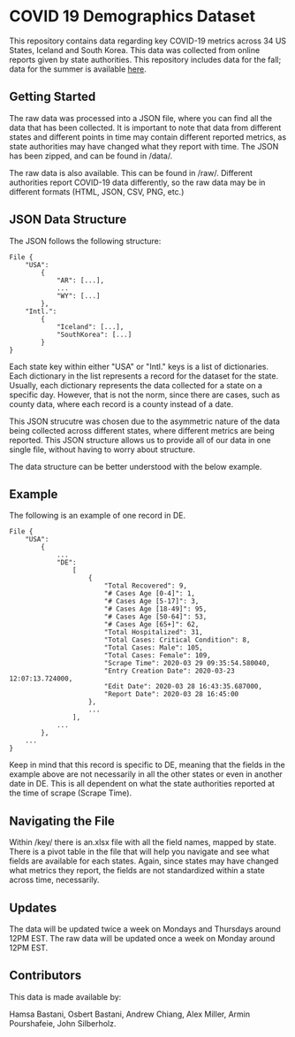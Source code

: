 # COVID 19 Demographics Dataset

This repository contains data regarding key COVID-19 metrics across 34 US States, Iceland and South Korea. This data was collected from online reports given by state authorities. This repository includes data for the fall; data for the summer is available [here](https://github.com/obastani/covid19demographics).

## Getting Started

The raw data was processed into a JSON file, where you can find all the data that has been collected. It is important to note that data from different states and different points in time may contain different reported metrics, as state authorities may have changed what they report with time. The JSON has been zipped, and can be found in /data/.

The raw data is also available. This can be found in /raw/. Different authorities report COVID-19 data differently, so the raw data may be in different formats (HTML, JSON, CSV, PNG, etc.)

## JSON Data Structure

The JSON follows the following structure:

	File {
		"USA":
			{
				"AR": [...],
				...
				"WY": [...]
			},
		"Intl.":
			{
				"Iceland": [...],
				"SouthKorea": [...]
			}
	}

Each state key within either "USA" or "Intl." keys is a list of dictionaries. Each dictionary in the list represents a record for the dataset for the state. 
Usually, each dictionary represents the data collected for a state on a specific day. However, that is not the norm, since there are cases, such as county data, where each record is a county instead of a date.

This JSON strucutre was chosen due to the asymmetric nature of the data being collected across different states, where different metrics are being reported. This JSON structure allows us to provide all of our data in one single file, without having to worry about structure.

The data structure can be better understood with the below example.

## Example

The following is an example of one record in DE.

	File {
		"USA": 
			{
				...
				"DE":
					[
						{
							"Total Recovered": 9,
							"# Cases Age [0-4]": 1,
							"# Cases Age [5-17]": 3,
							"# Cases Age [18-49]": 95,
							"# Cases Age [50-64]": 53,
							"# Cases Age [65+]": 62,
							"Total Hospitalized": 31,
							"Total Cases: Critical Condition": 8,
							"Total Cases: Male": 105,
							"Total Cases: Female": 109,
							"Scrape Time": 2020-03 29 09:35:54.580040,
							"Entry Creation Date": 2020-03-23 12:07:13.724000,
							"Edit Date": 2020-03 28 16:43:35.687000,
							"Report Date": 2020-03 28 16:45:00
						},
						...
					],
				...
			},
		...
	}
				
Keep in mind that this record is specific to DE, meaning that the fields in the example above are not necessarily in all the other states or even in another date in DE. This is all dependent on what the state authorities reported at the time of scrape (Scrape Time).

## Navigating the File

Within /key/ there is an.xlsx file with all the field names, mapped by state. There is a pivot table in the file that will help you navigate and see what fields are available for each states. Again, since states may have changed what metrics they report, the fields are not standardized within a state across time, necessarily.


## Updates

The data will be updated twice a week on Mondays and Thursdays around 12PM EST. The raw data will be updated once a week on Monday around 12PM EST.

## Contributors

This data is made available by:

Hamsa Bastani, Osbert Bastani, Andrew Chiang, Alex Miller, Armin Pourshafeie, John Silberholz.

